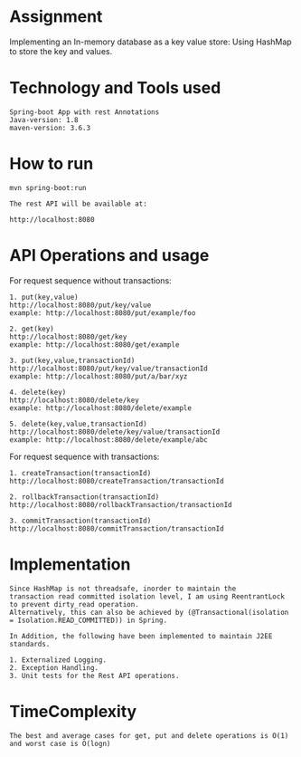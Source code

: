 # Assignment 

Implementing an In-memory database as a key value store:
Using HashMap to store the key and values. 

# Technology and Tools used

    Spring-boot App with rest Annotations
    Java-version: 1.8
    maven-version: 3.6.3 


# How to run

    mvn spring-boot:run
    
    The rest API will be available at:

    http://localhost:8080

# API Operations and usage

For request sequence without transactions:

    1. put(key,value)
    http://localhost:8080/put/key/value
    example: http://localhost:8080/put/example/foo
    
    2. get(key)
    http://localhost:8080/get/key
    example: http://localhost:8080/get/example
    
    3. put(key,value,transactionId)
    http://localhost:8080/put/key/value/transactionId
    example: http://localhost:8080/put/a/bar/xyz
    
    4. delete(key)
    http://localhost:8080/delete/key
    example: http://localhost:8080/delete/example
    
    5. delete(key,value,transactionId)
    http://localhost:8080/delete/key/value/transactionId
    example: http://localhost:8080/delete/example/abc
    
For request sequence with transactions:

    1. createTransaction(transactionId)
    http://localhost:8080/createTransaction/transactionId
    
    2. rollbackTransaction(transactionId)
    http://localhost:8080/rollbackTransaction/transactionId
    
    3. commitTransaction(transactionId)
    http://localhost:8080/commitTransaction/transactionId
    
# Implementation
    Since HashMap is not threadsafe, inorder to maintain the 
    transaction read committed isolation level, I am using ReentrantLock to prevent dirty_read operation.
    Alternatively, this can also be achieved by (@Transactional(isolation = Isolation.READ_COMMITTED)) in Spring.
    
    In Addition, the following have been implemented to maintain J2EE standards.
    
    1. Externalized Logging.
    2. Exception Handling.
    3. Unit tests for the Rest API operations.
    
# TimeComplexity

    The best and average cases for get, put and delete operations is O(1)
    and worst case is O(logn)
        